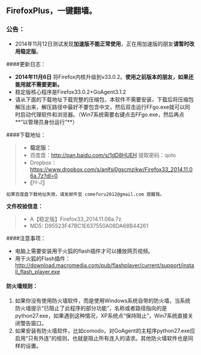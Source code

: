 ## FirefoxPlus，一键翻墙。

### 公告：
* 2014年11月12日测试发现**加速版不能正常使用**，正在用加速版的朋友**请暂时改用稳定版**。

####更新日志：
* **2014年11月6日** 将Firefox内核升级到v33.0.2。**使用之前版本的朋友，如果还能用就不需要更新。**
* 稳定版核心程序是Firefox33.0.2+GoAgent3.1.2
* 请从下面的下载地址下载完整的压缩包，本软件不需要安装，下载后将压缩包解压出来，解压路径中最好不要包含中文，然后双击运行FFgo.exe就可以同时启动代理软件和浏览器。（Win7系统需要右键点击FFgo.exe，然后再点**“以管理员身份运行”**）

####下载地址：
> * **稳定版：**
>  * 百度盘：http://pan.baidu.com/s/1dD8HUEH 提取密码：qoto
>  * Dropbox：https://www.dropbox.com/s/anlfsi0gscmzikw/Firefox33_2014.11.06a.7z?dl=0
> * 〖H-J〗

`如果百度盘下载地址失效，请发邮件至 comeforu2012@gmail.com 提醒我。`

**文件校验信息：**
> * A【稳定版】Firefox33_2014.11.06a.7z
>  * MD5: D95523F47BC1E637550A08DA68B44261

####注意事项：
* 电脑上需要安装用于火狐的flash插件才可以播放网页视频。
 *  用于火狐的Flash插件：http://download.macromedia.com/pub/flashplayer/current/support/install_flash_player.exe

#### 防火墙规则：
1. 如果你没有使用防火墙软件，而是使用Windows系统自带的防火墙，当系统防火墙提示“已阻止了此程序的部分功能”，名称或者路径指向的是python27.exe，如果遇到这种情况，XP系统点“保持阻止”，Win7系统直接关闭警告窗口。
2. 如果安装有防火墙软件，比如comodo，对GoAgent的主程序python27.exe应启用“只有外连”的规则，也就是阻止所有连入的请求。其他防火墙软件也是同样的设置。
